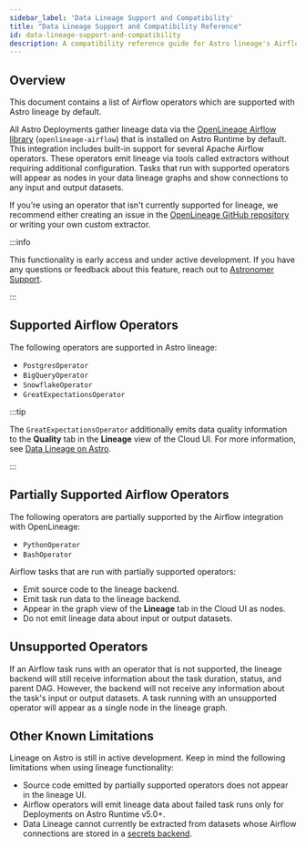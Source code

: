 ```yaml
---
sidebar_label: 'Data Lineage Support and Compatibility'
title: "Data Lineage Support and Compatibility Reference"
id: data-lineage-support-and-compatibility
description: A compatibility reference guide for Astro lineage's Airflow support.
---
```


## Overview

This document contains a list of Airflow operators which are supported with Astro lineage by default.

All Astro Deployments gather lineage data via the [OpenLineage Airflow library](https://openlineage.io/integration/apache-airflow/) (`openlineage-airflow`) that is installed on Astro Runtime by default. This integration includes built-in support for several Apache Airflow operators. These operators emit lineage via tools called extractors without requiring additional configuration. Tasks that run with supported operators will appear as nodes in your data lineage graphs and show connections to any input and output datasets.

If you’re using an operator that isn't currently supported for lineage, we recommend either creating an issue in the [OpenLineage GitHub repository](https://github.com/OpenLineage/OpenLineage) or writing your own custom extractor.

:::info 

This functionality is early access and under active development. If you have any questions or feedback about this feature, reach out to [Astronomer Support](https://support.astronomer.io/).

:::

## Supported Airflow Operators

The following operators are supported in Astro lineage:

- `PostgresOperator`
- `BigQueryOperator`
- `SnowflakeOperator`
- `GreatExpectationsOperator`

:::tip

The `GreatExpectationsOperator` additionally emits data quality information to the **Quality** tab in the **Lineage** view of the Cloud UI. For more information, see [Data Lineage on Astro](data-lineage.md).

:::

## Partially Supported Airflow Operators

The following operators are partially supported by the Airflow integration with OpenLineage:

- `PythonOperator`
- `BashOperator`

Airflow tasks that are run with partially supported operators:

- Emit source code to the lineage backend.
- Emit task run data to the lineage backend.
- Appear in the graph view of the **Lineage** tab in the Cloud UI as nodes.
- Do not emit lineage data about input or output datasets.

## Unsupported Operators

If an Airflow task runs with an operator that is not supported, the lineage backend will still receive information about the task duration, status, and parent DAG. However, the backend will not receive any information about the task's input or output datasets. A task running with an unsupported operator will appear as a single node in the lineage graph.

## Other Known Limitations

Lineage on Astro is still in active development. Keep in mind the following limitations when using lineage functionality:

- Source code emitted by partially supported operators does not appear in the lineage UI.
- Airflow operators will emit lineage data about failed task runs only for Deployments on Astro Runtime v5.0+.
- Data Lineage cannot currently be extracted from datasets whose Airflow connections are stored in a [secrets backend](secrets-backend.md).
